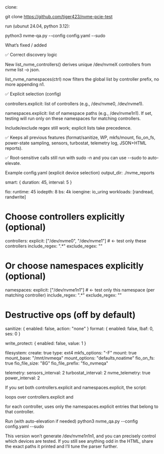 clone:

git clone https://github.com/tiger423/nvme-pcie-test

run (ubunut 24.04, python 3.12):

python3 nvme-qa.py --config config.yaml --sudo





What’s fixed / added

✅ Correct discovery logic

New list_nvme_controllers() derives unique /dev/nvmeX controllers from nvme list -o json.

list_nvme_namespaces(ctrl) now filters the global list by controller prefix, no more appending n1.

✅ Explicit selection (config)

controllers.explicit: list of controllers (e.g., /dev/nvme0, /dev/nvme1).

namespaces.explicit: list of namespace paths (e.g., /dev/nvme1n1). If set, testing will run only on these namespaces for matching controllers.

Include/exclude regex still work; explicit lists take precedence.

✅ Keeps all previous features (format/sanitize, WP, mkfs/mount, fio_on_fs, power-state sampling, sensors, turbostat, telemetry log, JSON+HTML reports).

✅ Root-sensitive calls still run with sudo -n and you can use --sudo to auto-elevate.





Example config.yaml (explicit device selection)
output_dir: ./nvme_reports

smart: { duration: 45, interval: 5 }

fio:
  runtime: 45
  iodepth: 8
  bs: 4k
  ioengine: io_uring
  workloads: [randread, randwrite]

# Choose controllers explicitly (optional)
controllers:
  explicit: ["/dev/nvme0", "/dev/nvme1"]   # <- test only these controllers
  include_regex: ".*"
  exclude_regex: ""

# Or choose namespaces explicitly (optional)
namespaces:
  explicit: ["/dev/nvme1n1"]               # <- test only this namespace (per matching controller)
  include_regex: ".*"
  exclude_regex: ""

# Destructive ops (off by default)
sanitize: { enabled: false, action: "none" }
format:   { enabled: false, lbaf: 0, ses: 0 }

write_protect: { enabled: false, value: 1 }

filesystem:
  create: true
  type: ext4
  mkfs_options: "-F"
  mount: true
  mount_base: "/mnt/nvmeqa"
  mount_options: "defaults,noatime"
  fio_on_fs: true
  fio_file_size: "8G"
  fio_file_prefix: "fio_nvmeqa"

telemetry:
  sensors_interval: 2
  turbostat_interval: 2
  nvme_telemetry: true
  power_interval: 2



If you set both controllers.explicit and namespaces.explicit, the script:

loops over controllers.explicit and

for each controller, uses only the namespaces.explicit entries that belong to that controller.

Run (with auto-elevation if needed)
python3 nvme_qa.py --config config.yaml --sudo


This version won’t generate /dev/nvme1n1n1, and you can precisely control which devices are tested. If you still see anything odd in the HTML, share the exact paths it printed and I’ll tune the parser further.
